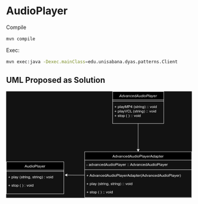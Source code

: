 # AudioPlayer

Compile

```bash
mvn compile
```

Exec:

```bash
mvn exec:java -Dexec.mainClass=edu.unisabana.dyas.patterns.Client
```

## UML Proposed as Solution

![UML Model](./model/AudioPlayerUML.png)


